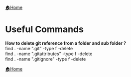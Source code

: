 [:house:Home](https://github.com/debbiswal/Articles)

# Useful Commands

**How to delete git reference from a folder and sub folder ?**  
find . -name ".git" -type f -delete  
find . -name ".gitattributes" -type f -delete  
find . -name ".gitignore" -type f -delete  


[:house:Home](https://github.com/debbiswal/Articles)
